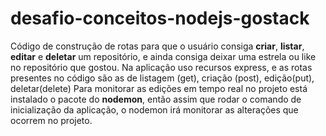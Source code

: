 # desafio-conceitos-nodejs-gostack
Código de construção de rotas para que o usuário consiga **criar**, **listar**, **editar** e **deletar** um repositório, e ainda consiga deixar uma estrela ou like no repositório que gostou.
Na aplicação uso recursos express, e as rotas presentes no código são as de listagem (get), criação (post), edição(put), deletar(delete)
Para monitorar as edições em tempo real no projeto está instalado o pacote do **nodemon**, então assim que rodar o comando de inicialização da aplicação, o nodemon irá monitorar as alterações que ocorrem no projeto.
